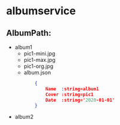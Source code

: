 # albumservice


## AlbumPath:
+ album1
     - pic1-mini.jpg
     - pic1-max.jpg
     - pic1-org.jpg
     - album.json
		```json
			{
				Name  :string=album1
				Cover :string=pic1
				Date  :string='2020-01-01'
			}
		```
+ album2
